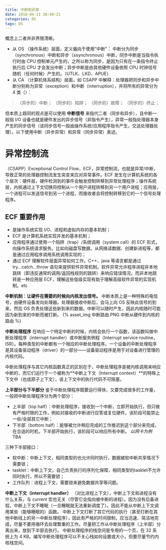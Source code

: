 ```yaml
---
title: 中断和异常
date: 2018-04-11 20:49:21
categories: OS
tags: OS
---
```

概念上二者并非界限清晰。
* 从 OS （操作系统）层面，定义偏向于使用“中断”：
中断分为同步（synchronous）中断和异步（ssynchronous）中断，同步中断是当指令执行时由 CPU 控制单元产生的，之所以称为同步，是因为只有在一条指令终止执行后 CPU 才会发出中断；异步中断是由其他硬件设备依照 CPU 时钟信号随机（任何时候）产生的。（UTLK、LKD、APUE）
* 从 CA （计算机体系结构）层面，如 CSAPP 中解释：处理器把同步和异步中断分别称为异常（exception）和中断（interruption），并将所有的异常分为 4 类（）：
> （异步的）中断；
> （同步的）陷阱；
> （同步的）故障；
> （同步的）终止；

但本质上趋同的观点是可以使用 **中断信号** 来指代二者（同步和异步），且中断一般指 I/O 设备也就是硬件发出的异步信号（非指令产生），异常一般指处理器本身产生的同步信号（该同步信号一般由操作系统/应用程序指令产生，交送处理器处理）。以下使用中断（异步异常）和异常（同步异常）表述。

# 异常控制流
（CSAPP）Exceptional Control Flow，ECF，异常控制流，也就是异常/中断，导致正常的处理器控制流发生突变来应对异常事件。ECF 发生在计算机系统的各个层次：硬件层，硬件检测到的事件会触发控制转移到异常处理程序；操作系统层，内核通过上下文切换将控制从一个用户进程转移到另一个用户进程；应用层，一个进程可以发送信号到另一个进程，而接收者会将控制转移到它的一个信号处理程序。

## ECF 重要作用
* 是操作系统实现 I/O、进程和虚拟内存的基本机制；
* ECF 是计算机系统实现并发的基本机制；
* 应用程序通过使用一个陷阱（trap）/系统调用（system call）的 ECF 形式，向操作系统请求服务。比如向磁盘写数据，从网络读数据、创建新进程等，都是通过应用程序调用系统调用实现的；
* 通过 ECF 理解软件层面异常如何工作。C++、java 等语言都是通过 try...catch...throw 语句来提供软件异常机制。软件异常允许程序进程非本地跳转（即违反通常的调用/返回栈规则的跳转）来响应错误情况。而非本地跳转是一种应用层 ECF，理解这些低级实现有助于理解高级软件异常的实现机制。etc

**中断机制：让硬件在需要的时候向内核发出信号。**
中断本质上是一种特殊的电信号，由硬件设备发向处理器。处理器接收中断后，会马上向 OS 反映此信号的到来，然后 OS 负责处理这些新到来的数据。中断可以随时产生，因此内核随时可能因为新到来的中断而被打断。
{% asset_img 中断路由.PNG 中断从硬件到内核的路由 %}

**中断处理程序**
在响应一个特定中断的时候，内核会执行一个函数，该函数叫做中断处理程序（interrupt handler）或中断服务例程（Interrupt service routine，ISR）。每种类型的中断都有一个相应的中断处理程序。一个设备的中断处理程序是其设备驱动程序（driver）的一部分——设备驱动程序是用于对设备进行管理的内核代码。

中断处理程序与其它内核函数真正的区别在于，中断处理程序是被内核调用来响应中断的，而它们运行于一个被称为**中断上下文（Interrupt context）**的特殊上下文中（也成原子上下文），该上下文中的执行代码不可阻塞。

**上半部分与下半部分**
鉴于中断处理程序既要运行得快，又要完成很多的工作量，一般把中断处理程序分为两个部分：
* 上半部（top half）：中断处理程序，接收到一个中断，立即开始执行，但只做有严格时限的工作，例如对接收的中断进行应答或复位硬件，该阶段可能禁止一些/全部其它中断；
* 下半部（bottom half）：能够被允许稍后完成的工作推迟到这个部分来完成，在合适的时机，下半部开始执行，该阶段可以响应所有中断。
_以网卡为例_ TBA

三种下半部接口：
* 软中断：中断上下文，相同类型的也允许同时执行，数据被软中断共享情况下需要锁；
* tasklet：中断上下文，自己负责执行的序列化保障，相同类型的tasklet不允许同时执行，所以不需要锁；
* 工作队列：进程上下文，需要锁来避免数据共享等问题。

**中断上下文（interrupt handler）**
（对比进程上下文），中断上下文和进程没有什么关系，与 current 宏也无关（尽管它会指向被中断的进程）。因为没有后备进程，中断上下文不睡眠（一旦睡眠就无法重新调度了）。因此不能从中断上下文调用某些（能够睡眠的）函数。
中断上下文打断了其它代码的执行（甚至打断在其他中断线上的另一中断处理程序），因此有严格的时间限制，应当迅速、简洁地完成，尽量不要用循环去处理繁重的工作。尽量把工作从中断处理程序（上半部）分离出来，放到下半部去执行。
中断处理程序的栈空间是专用的一个页，在 32 系统上为 4 KB。编写中断处理程序可以不关心栈如何设置或大小，但要尽量节约内核栈空间。
